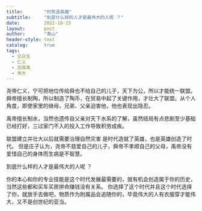 ```yaml
---
title:        "时势造英雄"
subtitle:     "到底什么样的人才是最伟大的人呢 ？"
date:         2022-10-15
layout:       post
author:       "青山"
header-style: text
catalog:      true
tags:
  - 见众生
  - 仁义
  - 尧舜禹
  - 伟大
---
```


尧帝仁义，宁可把地位传给舜也不给自己的儿子，天下为公，所以才能统一联盟。
舜帝擅长制陶，所以制造了陶币，在贸易中起了关键作用，才壮大了联盟。从个人角度，即使家里的继母，兄弟、父亲迫害他，他也表现出隐忍。

禹帝擅长制水，当然也遗传自父亲对天下水系的了解，虽然结局有点悲剧至少基础已经打好，三过家门不入的投入工作导致积劳成疾。

联盟建立并壮大以后就需要治理自然灾害 是时代造就了英雄，也是英雄创造了时代。 但是庄子认为，尧帝不慈爱自己的儿子，舜帝不孝顺自己的父母，禹帝没有爱惜自己的身体而生病是不智慧。

到底什么样的人才是最伟大的人呢 ？

你的本心和你的专业技能是这个时代发展最需要的，就有机会创造属于你的历史，当然这些都和买车买房拼命赚钱没有关系。 你选择了这个时代并且这个时代选择了你，就放手去做吧，物质作为附属品会追随你的，毕竟伟大的人有衣服穿才能伟大，又不是创世纪的亚当。